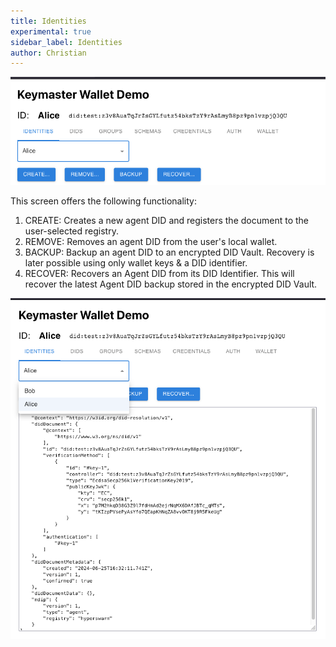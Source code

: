 ```yaml
---
title: Identities
experimental: true
sidebar_label: Identities
author: Christian
---
```


![Identities screen](identities-screen.png)

This screen offers the following functionality:

1. CREATE: Creates a new agent DID and registers the document to the user-selected registry.
1. REMOVE: Removes an agent DID from the user's local wallet.
1. BACKUP: Backup an agent DID to an encrypted DID Vault. Recovery is later possible using only wallet keys & a DID identifier.
1. RECOVER: Recovers an Agent DID from its DID Identifier. This will recover the latest Agent DID backup stored in the encrypted DID Vault.

![Two identities](two-identities.png)